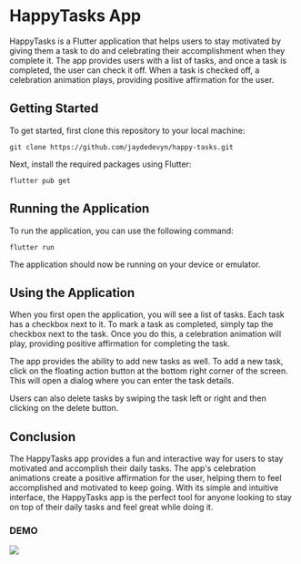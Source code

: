 # HappyTasks App

HappyTasks is a Flutter application that helps users to stay motivated by giving them a task to do and celebrating their accomplishment when they complete it. The app provides users with a list of tasks, and once a task is completed, the user can check it off. When a task is checked off, a celebration animation plays, providing positive affirmation for the user.

## Getting Started

To get started, first clone this repository to your local machine:

```
git clone https://github.com/jaydedevyn/happy-tasks.git
```

Next, install the required packages using Flutter:

```
flutter pub get
```

## Running the Application

To run the application, you can use the following command:

```
flutter run
```

The application should now be running on your device or emulator.

## Using the Application

When you first open the application, you will see a list of tasks. Each task has a checkbox next to it. To mark a task as completed, simply tap the checkbox next to the task. Once you do this, a celebration animation will play, providing positive affirmation for completing the task.

The app provides the ability to add new tasks as well. To add a new task, click on the floating action button at the bottom right corner of the screen. This will open a dialog where you can enter the task details.

Users can also delete tasks by swiping the task left or right and then clicking on the delete button.

## Conclusion

The HappyTasks app provides a fun and interactive way for users to stay motivated and accomplish their daily tasks. The app's celebration animations create a positive affirmation for the user, helping them to feel accomplished and motivated to keep going. With its simple and intuitive interface, the HappyTasks app is the perfect tool for anyone looking to stay on top of their daily tasks and feel great while doing it.


### DEMO
![](https://media.giphy.com/media/v1.Y2lkPTc5MGI3NjExOTk1ODZiZjhhZWExZGNkZGM3OTY0NDMxN2U3MmU3ZWY2N2Q1M2U5YiZlcD12MV9pbnRlcm5hbF9naWZzX2dpZklkJmN0PWc/hi36Syzr6grK3voRcf/giphy.gif)

